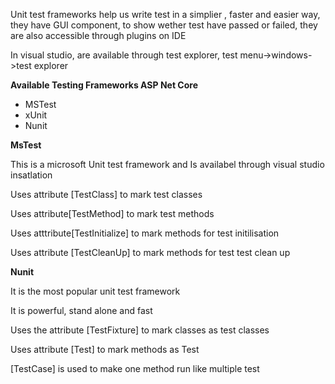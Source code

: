 Unit test frameworks help us write test in  a simplier , faster and easier way, they have GUI component, to show wether test have passed or failed, they are also accessible through plugins on IDE

In visual studio, are available through test explorer, test menu-&gt;windows-&gt;test explorer

**Available Testing Frameworks ASP Net Core**

* MSTest
* xUnit
* Nunit

**MsTest**

This is a microsoft Unit test framework and Is availabel through visual studio insatlation

Uses attribute \[TestClass\] to mark test classes

Uses attribute\[TestMethod\] to mark test methods

Uses atttribute\[TestInitialize\] to mark methods for test initilisation

Uses attribute \[TestCleanUp\] to mark methods for test test clean up

**Nunit**

It is the most popular unit  test framework

It is powerful, stand alone and fast

Uses the attribute \[TestFixture\] to mark classes as test classes

Uses attribute \[Test\] to mark methods as Test

\[TestCase\] is used to make one method run like multiple test

